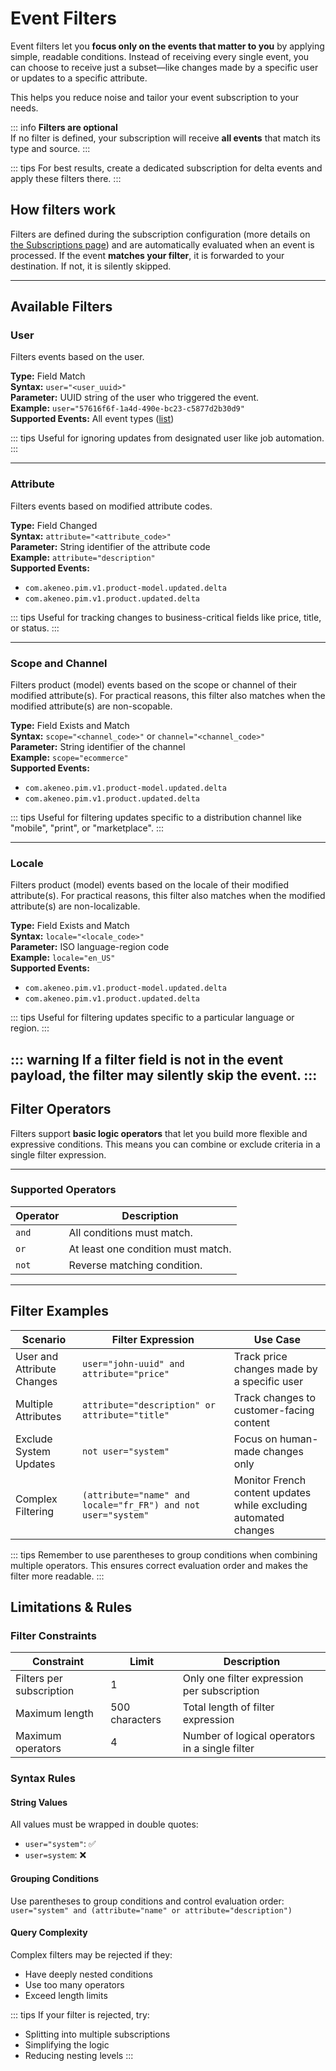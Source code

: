 # Event Filters

Event filters let you **focus only on the events that matter to you** by applying simple, readable conditions. Instead of receiving every single event, you can choose to receive just a subset—like changes made by a specific user or updates to a specific attribute.

This helps you reduce noise and tailor your event subscription to your needs.

::: info
**Filters are optional**  
If no filter is defined, your subscription will receive **all events** that match its type and source.
:::

::: tips
For best results, create a dedicated subscription for delta events and apply these filters there.
:::

## How filters work

Filters are defined during the subscription configuration (more details on [the Subscriptions page](/event-platform/concepts.html)) and are automatically evaluated when an event is processed. If the event **matches your filter**, it is forwarded to your destination. If not, it is silently skipped.

---

## Available Filters

### User
Filters events based on the user.

**Type:** Field Match  
**Syntax:** `user="<user_uuid>"`  
**Parameter:** UUID string of the user who triggered the event.  
**Example:** `user="57616f6f-1a4d-490e-bc23-c5877d2b30d9"`  
**Supported Events:** All event types ([list](/event-platform/available-events.html))

::: tips
Useful for ignoring updates from designated user like job automation.
:::

---

### Attribute
Filters events based on modified attribute codes.

**Type:** Field Changed  
**Syntax:** `attribute="<attribute_code>"`  
**Parameter:** String identifier of the attribute code  
**Example:** `attribute="description"`  
**Supported Events:**
- `com.akeneo.pim.v1.product-model.updated.delta`
- `com.akeneo.pim.v1.product.updated.delta`

::: tips
Useful for tracking changes to business-critical fields like price, title, or status.
:::

---

### Scope and Channel
Filters product (model) events based on the scope or channel of their modified attribute(s).
For practical reasons, this filter also matches when the modified attribute(s) are non-scopable.

**Type:** Field Exists and Match  
**Syntax:** `scope="<channel_code>"` or `channel="<channel_code>"`  
**Parameter:** String identifier of the channel  
**Example:** `scope="ecommerce"`  
**Supported Events:**
- `com.akeneo.pim.v1.product-model.updated.delta`
- `com.akeneo.pim.v1.product.updated.delta`

::: tips
Useful for filtering updates specific to a distribution channel like "mobile", "print", or "marketplace".
:::

---

### Locale
Filters product (model) events based on the locale of their modified attribute(s).
For practical reasons, this filter also matches when the modified attribute(s) are non-localizable.

**Type:** Field Exists and Match  
**Syntax:** `locale="<locale_code>"`  
**Parameter:** ISO language-region code  
**Example:** `locale="en_US"`  
**Supported Events:**
- `com.akeneo.pim.v1.product-model.updated.delta`
- `com.akeneo.pim.v1.product.updated.delta`

::: tips
Useful for filtering updates specific to a particular language or region.
:::

::: warning
If a filter field is not in the event payload, the filter may silently skip the event.
:::
---

## Filter Operators

Filters support **basic logic operators** that let you build more flexible and expressive conditions. This means you can combine or exclude criteria in a single filter expression.

---

### Supported Operators

| Operator | Description |
|----------|-------------|
| `and`    | All conditions must match. |
| `or`     | At least one condition must match. |
| `not`    | Reverse matching condition. |

---

## Filter Examples

| Scenario | Filter Expression | Use Case |
|----------|------------------|-----------|
| User and Attribute Changes | `user="john-uuid" and attribute="price"` | Track price changes made by a specific user |
| Multiple Attributes | `attribute="description" or attribute="title"` | Track changes to customer-facing content |
| Exclude System Updates | `not user="system"` | Focus on human-made changes only |
| Complex Filtering | `(attribute="name" and locale="fr_FR") and not user="system"` | Monitor French content updates while excluding automated changes |

::: tips
Remember to use parentheses to group conditions when combining multiple operators. This ensures correct evaluation order and makes the filter more readable.
:::

## Limitations & Rules

### Filter Constraints

| Constraint | Limit | Description |
|------------|-------|-------------|
| Filters per subscription | 1 | Only one filter expression per subscription |
| Maximum length | 500 characters | Total length of filter expression |
| Maximum operators | 4 | Number of logical operators in a single filter |

### Syntax Rules

#### String Values
All values must be wrapped in double quotes:
- `user="system"`: ✅
- `user=system`: ❌ 


#### Grouping Conditions
Use parentheses to group conditions and control evaluation order:
`user="system" and (attribute="name" or attribute="description")`

#### Query Complexity
Complex filters may be rejected if they:
- Have deeply nested conditions
- Use too many operators
- Exceed length limits

::: tips
If your filter is rejected, try:
- Splitting into multiple subscriptions
- Simplifying the logic
- Reducing nesting levels
:::

